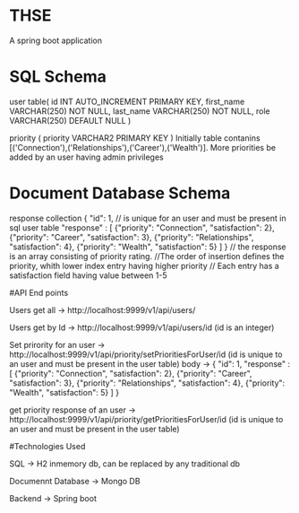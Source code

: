 # THSE
A spring boot application

# SQL Schema

user table(
                              id INT AUTO_INCREMENT  PRIMARY KEY,
                              first_name VARCHAR(250) NOT NULL,
                              last_name VARCHAR(250) NOT NULL,
                              role VARCHAR(250) DEFAULT NULL
)

priority (
                              priority VARCHAR2 PRIMARY KEY
)
Initially table contanins [('Connection'),('Relationships'),('Career'),('Wealth')]. More priorities be added by an user having admin privileges

# Document Database Schema
response collection
  {
    "id": 1, // is unique for an user and must be present in sql user table
    "response" : [
        {"priority": "Connection", "satisfaction": 2},
        {"priority": "Career", "satisfaction": 3},
        {"priority": "Relationships", "satisfaction": 4},
        {"priority": "Wealth", "satisfaction": 5}
    ]
} // the response is an array consisting of priority rating. 
//The order of insertion defines the priority, whith lower index entry having higher priority
// Each entry has a satisfaction field having value between 1-5

#API End points


Users get all -> http://localhost:9999/v1/api/users/

Users get by Id -> http://localhost:9999/v1/api/users/id   (id is an integer)

Set prirority for an user -> http://localhost:9999/v1/api/priority/setPrioritiesForUser/id (id is unique to an user and must be present in the user table)
  body -> {
    "id": 1,
    "response" : [
        {"priority": "Connection", "satisfaction": 2},
        {"priority": "Career", "satisfaction": 3},
        {"priority": "Relationships", "satisfaction": 4},
        {"priority": "Wealth", "satisfaction": 5}
    ]
}

get priority response of an user -> http://localhost:9999/v1/api/priority/getPrioritiesForUser/id (id is unique to an user and must be present in the user table)


#Technologies Used

SQL -> H2 inmemory db, can be replaced by any traditional db

Documennt Database -> Mongo DB

Backend -> Spring boot


